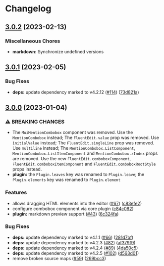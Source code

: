 # Changelog

## [3.0.2](https://github.com/sodenn/react-fluent-edit/compare/markdown-v3.0.1...markdown-v3.0.2) (2023-02-13)


### Miscellaneous Chores

* **markdown:** Synchronize undefined versions

## [3.0.1](https://github.com/sodenn/react-fluent-edit/compare/markdown-v3.0.0...markdown-v3.0.1) (2023-02-05)


### Bug Fixes

* **deps:** update dependency marked to v4.2.12 ([#114](https://github.com/sodenn/react-fluent-edit/issues/114)) ([73d821a](https://github.com/sodenn/react-fluent-edit/commit/73d821afb0980e610497ea56be5dbfca19680f86))

## [3.0.0](https://github.com/sodenn/react-fluent-edit/compare/markdown-v2.2.1...markdown-v3.0.0) (2023-01-04)


### ⚠ BREAKING CHANGES

* The `MuiMentionCombobox` component was removed. Use the `MentionCombobox` instead; The `FluentEdit.value` prop was removed. Use `initialValue` instead; The `FluentEdit.singleLine` prop was removed. Use `multiline` instead; The `MentionCombobox.ListComponent`, `MentionCombobox.ListItemComponent` and `MentionCombobox.zIndex` props are removed. Use the new `FluentEdit.comboboxComponent`, `FluentEdit.comboboxItemComponent` and `FluentEdit.comboboxRootStyle` props instead.
* **plugin:** the `Plugin.leaves` key was renamed to `Plugin.leave`; the `Plugin.elements` key was renamed to `Plugin.element`

### Features

* allows dragging HTML elements into the editor ([#67](https://github.com/sodenn/react-fluent-edit/issues/67)) ([c83efe2](https://github.com/sodenn/react-fluent-edit/commit/c83efe290399f85d7dea658ff66ebfb330e74a12))
* configure combobox component via core plugin ([c84c082](https://github.com/sodenn/react-fluent-edit/commit/c84c082ed7569edc7f2ac5456fc277a958cfe3f6))
* **plugin:** markdown preview support ([#43](https://github.com/sodenn/react-fluent-edit/issues/43)) ([6c324fa](https://github.com/sodenn/react-fluent-edit/commit/6c324fabb43f14954f6fe83756fc411215e94a38))


### Bug Fixes

* **deps:** update dependency marked to v4.1.1 ([#66](https://github.com/sodenn/react-fluent-edit/issues/66)) ([281d7bf](https://github.com/sodenn/react-fluent-edit/commit/281d7bf41d495ddb852c30b2466e5d2865cd3619))
* **deps:** update dependency marked to v4.2.3 ([#82](https://github.com/sodenn/react-fluent-edit/issues/82)) ([af379f9](https://github.com/sodenn/react-fluent-edit/commit/af379f9efed985b201cbdccf028da52d60a549c1))
* **deps:** update dependency marked to v4.2.4 ([#89](https://github.com/sodenn/react-fluent-edit/issues/89)) ([4da50c5](https://github.com/sodenn/react-fluent-edit/commit/4da50c5cf13f6d561a96fd3ba1bf867735ad75f6))
* **deps:** update dependency marked to v4.2.5 ([#102](https://github.com/sodenn/react-fluent-edit/issues/102)) ([d563d01](https://github.com/sodenn/react-fluent-edit/commit/d563d01fdcc8f5f785fc19ba17583738c0d20611))
* remove broken source maps ([#59](https://github.com/sodenn/react-fluent-edit/issues/59)) ([269bcc3](https://github.com/sodenn/react-fluent-edit/commit/269bcc3fa53551116d4a6fd4fbfb3950b4ea3089))
